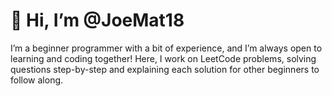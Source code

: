 # 👋 Hi, I’m @JoeMat18

I’m a beginner programmer with a bit of experience, and I’m always open to learning and coding together! Here, I work on LeetCode problems, solving questions step-by-step and explaining each solution for other beginners to follow along.
